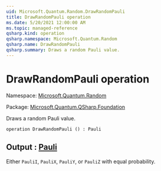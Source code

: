```yaml
---
uid: Microsoft.Quantum.Random.DrawRandomPauli
title: DrawRandomPauli operation
ms.date: 5/20/2021 12:00:00 AM
ms.topic: managed-reference
qsharp.kind: operation
qsharp.namespace: Microsoft.Quantum.Random
qsharp.name: DrawRandomPauli
qsharp.summary: Draws a random Pauli value.
---
```


# DrawRandomPauli operation

Namespace: [Microsoft.Quantum.Random](xref:Microsoft.Quantum.Random)

Package: [Microsoft.Quantum.QSharp.Foundation](https://nuget.org/packages/Microsoft.Quantum.QSharp.Foundation)


Draws a random Pauli value.

```qsharp
operation DrawRandomPauli () : Pauli
```


## Output : [Pauli](xref:microsoft.quantum.qsharp.valueliterals#pauli-literals)

Either `PauliI`, `PauliX`, `PauliY`, or `PauliZ` with equalprobability.